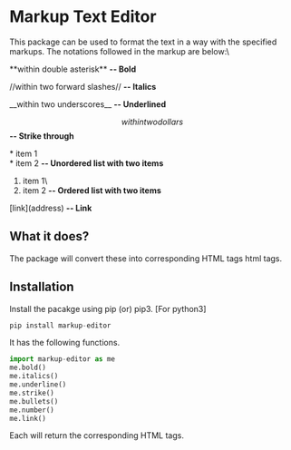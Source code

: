 # Markup Text Editor 
This package can be used to format the text in a way with the specified markups. The notations followed in the markup are below:\ 

 \*\*within double asterisk** **-- Bold** 

 \//within two forward slashes// **-- Italics**

 \_\_within two underscores__ **-- Underlined**

 $$within two dollars$$ **-- Strike through**

 \* item 1\
 \* item 2 **-- Unordered list with two items**

 1. item 1\
 2. item 2 **-- Ordered list with two items**

 \[link\]\(address\) **-- Link** 
 
## What it does?
 The package will convert these into corresponding HTML tags html tags.

## Installation

Install the pacakge using pip (or) pip3. [For python3]

```python
pip install markup-editor
```
It has the following functions.
  
```python
import markup-editor as me
me.bold()
me.italics()
me.underline()
me.strike()
me.bullets()
me.number()
me.link()
```
Each will return the corresponding HTML tags.
